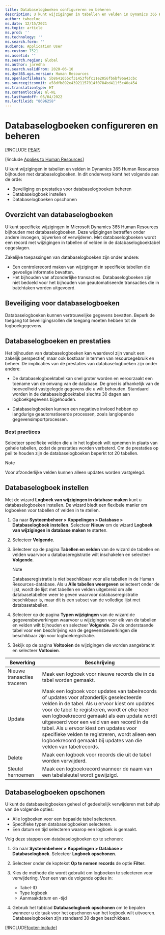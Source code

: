 ```yaml
---
title: Databaselogboeken configureren en beheren
description: U kunt wijzigingen in tabellen en velden in Dynamics 365 Human Resources bijhouden met databaselogboeken.
author: twheeloc
ms.date: 12/15/2021
ms.topic: article
ms.prod: ''
ms.technology: ''
ms.search.form: ''
audience: Application User
ms.custom: 7521
ms.assetid: ''
ms.search.region: Global
ms.author: jaredha
ms.search.validFrom: 2020-06-10
ms.dyn365.ops.version: Human Resources
ms.openlocfilehash: 5b8641655cf31453f6fc11e2056fb6bf96a43cbc
ms.sourcegitcommit: a58dfb892e43921157014f0784bd411f5c40e454
ms.translationtype: HT
ms.contentlocale: nl-NL
ms.lasthandoff: 05/04/2022
ms.locfileid: "8696258"
---
```

# <a name="configure-and-manage-database-logging"></a>Databaselogboeken configureren en beheren


[!INCLUDE [PEAP](../includes/peap-2.md)]

[!include [Applies to Human Resources](../includes/applies-to-hr.md)]

U kunt wijzigingen in tabellen en velden in Dynamics 365 Human Resources bijhouden met databaselogboeken. In dit onderwerp komt het volgende aan de orde:

- Beveiliging en prestaties voor databaselogboeken beheren
- Databaselogboek instellen
- Databaselogboeken opschonen

## <a name="overview-of-database-logging"></a>Overzicht van databaselogboeken

U kunt specifieke wijzigingen in Microsoft Dynamics 365 Human Resources bijhouden met databaselogboeken. Deze wijzigingen betreffen onder andere invoegen, bijwerken of verwijderen. Met databaselogboeken wordt een record met wijzigingen in tabellen of velden in de databaselogboektabel opgeslagen.

Zakelijke toepassingen van databaselogboeken zijn onder andere:

- Een controlerecord maken van wijzigingen in specifieke tabellen die gevoelige informatie bevatten.
- Het bijhouden van afzonderlijke transacties. Databaselogboeken zijn niet bedoeld voor het bijhouden van geautomatiseerde transacties die in batchtaken worden uitgevoerd.

## <a name="security-for-database-logging"></a>Beveiliging voor databaselogboeken

Databaselogboeken kunnen vertrouwelijke gegevens bevatten. Beperk de toegang tot beveiligingsrollen die toegang moeten hebben tot de logboekgegevens.

## <a name="database-logging-and-performance"></a>Databaselogboeken en prestaties

Het bijhouden van databaselogboeken kan waardevol zijn vanuit een zakelijk perspectief, maar ook kostbaar in termen van resourcegebruik en beheer. De implicaties van de prestaties van databaselogboeken zijn onder andere:

- De databaselogboektabel kan snel groter worden en veroorzaakt een toename van de omvang van de database. De groei is afhankelijk van de hoeveelheid vastgelegde gegevens die u wilt behouden. Standaard worden in de databaselogboektabel slechts 30 dagen aan logboekgegevens bijgehouden. 

- Databaselogboeken kunnen een negatieve invloed hebben op langdurige geautomatiseerde processen, zoals langlopende gegevensimportprocessen.

### <a name="best-practices"></a>Best practices

Selecteer specifieke velden die u in het logboek wilt opnemen in plaats van gehele tabellen, zodat de prestaties worden verbeterd. Om de prestaties op peil te houden zijn de databaselogboeken beperkt tot 20 tabellen.

> [!NOTE]
> Voor afzonderlijke velden kunnen alleen updates worden vastgelegd.

## <a name="set-up-database-logging"></a>Databaselogboek instellen

Met de wizard **Logboek van wijzigingen in database maken** kunt u databaselogboeken instellen. De wizard biedt een flexibele manier om logboeken voor tabellen of velden in te stellen.

1. Ga naar **Systeembeheer > Koppelingen > Database > Databaselogboek instellen**. Selecteer **Nieuw** om de wizard **Logboek van wijzigingen in database maken** te starten.
2. Selecteer **Volgende**. 
3. Selecteer op de pagina **Tabellen en velden** van de wizard de tabellen en velden waarvoor u databaseregistratie wilt inschakelen en selecteer **Volgende**.

   > [!Note]
   > Databaseregistratie is niet beschikbaar voor alle tabellen in de Human Resources-database. Als u **Alle tabellen weergeven** selecteert onder de lijst, wordt de lijst met tabellen en velden uitgebreid om alle databasetabellen weer te geven waarvoor databaseregistratie beschikbaar is, maar dit is een subset van de volledige lijst met databasetabellen.

4. Selecteer op de pagina **Typen wijzigingen** van de wizard de gegevensbewerkingen waarvoor u wijzigingen voor elk van de tabellen en velden wilt bijhouden en selecteer **Volgende**. Zie de onderstaande tabel voor een beschrijving van de gegevensbewerkingen die beschikbaar zijn voor logboekregistratie.
5. Bekijk op de pagina **Voltooien** de wijzigingen die worden aangebracht en selecteer **Voltooien**.

| Bewerking | Beschrijving |
| -- | -- |
| Nieuwe transacties traceren | Maak een logboek voor nieuwe records die in de tabel worden gemaakt. |
| Update | Maak een logboek voor updates van tabelrecords of updates voor afzonderlijk geselecteerde velden in de tabel. Als u ervoor kiest om updates voor de tabel te registreren, wordt er elke keer een logboekrecord gemaakt als een update wordt uitgevoerd voor een veld van een record in de tabel. Als u ervoor kiest om updates voor specifieke velden te registreren, wordt alleen een logboekrecord gemaakt bij updates van die velden van tabelrecords. |
| Delete | Maak een logboek voor records die uit de tabel worden verwijderd. |
| Sleutel hernoemen | Maak een logboekrecord wanneer de naam van een tabelsleutel wordt gewijzigd. |


## <a name="clean-up-database-logs"></a>Databaselogboeken opschonen

U kunt de databaselogboeken geheel of gedeeltelijk verwijderen met behulp van de volgende opties:

- Alle logboeken voor een bepaalde tabel selecteren.
- Specifieke typen databaselogboeken selecteren.
- Een datum en tijd selecteren waarop een logboek is gemaakt.

Volg deze stappen om databaselogboeken op te schonen: 

1. Ga naar **Systeembeheer > Koppelingen > Database > Databaselogboek**. Selecteer **Logboek opschonen**.
2. Selecteer onder de koptekst **Op te nemen records** de optie **Filter**.
3. Kies de methode die wordt gebruikt om logboeken te selecteren voor verwijdering. Voer een van de volgende opties in:

   - Tabel-ID
   - Type logboek
   - Aanmaakdatum en -tijd

4. Gebruik het tabblad **Databaselogboek opschonen** om te bepalen wanneer u de taak voor het opschonen van het logboek wilt uitvoeren. Databaselogboeken zijn standaard 30 dagen beschikbaar.


[!INCLUDE[footer-include](../includes/footer-banner.md)]
